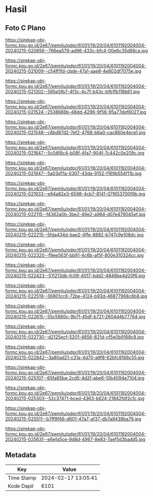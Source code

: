# Hasil

## Foto C Plano

https://sirekap-obj-formc.kpu.go.id/2e67/pemilu/pdpr/61/01/19/20/04/6101192004004-20240215-020856--766ea579-ad96-433c-bfc4-00e6c35d88ca.jpg

https://sirekap-obj-formc.kpu.go.id/2e67/pemilu/pdpr/61/01/19/20/04/6101192004004-20240215-021009--c54ff1fd-cbde-47a1-aae8-4e802df7075e.jpg

https://sirekap-obj-formc.kpu.go.id/2e67/pemilu/pdpr/61/01/19/20/04/6101192004004-20240215-021302--595e5fb7-4f3c-4c7f-b43c-bfb1fb118b61.jpg

https://sirekap-obj-formc.kpu.go.id/2e67/pemilu/pdpr/61/01/19/20/04/6101192004004-20240215-021524--2538686b-48dd-4296-9f56-95a77def6027.jpg

https://sirekap-obj-formc.kpu.go.id/2e67/pemilu/pdpr/61/01/19/20/04/6101192004004-20240215-021548--c6bd87d2-7ef2-4768-b6a0-cac860e4ece1.jpg

https://sirekap-obj-formc.kpu.go.id/2e67/pemilu/pdpr/61/01/19/20/04/6101192004004-20240215-021647--5c04f8c4-b08f-4fa7-904f-7c442c0e209c.jpg

https://sirekap-obj-formc.kpu.go.id/2e67/pemilu/pdpr/61/01/19/20/04/6101192004004-20240215-021947--5a03d11a-0307-43da-9152-f169b554f11b.jpg

https://sirekap-obj-formc.kpu.go.id/2e67/pemilu/pdpr/61/01/19/20/04/6101192004004-20240215-021933--e84a82e3-6598-4cb7-8141-07f653700f9b.jpg

https://sirekap-obj-formc.kpu.go.id/2e67/pemilu/pdpr/61/01/19/20/04/6101192004004-20240215-022115--f4362a0b-3be2-49e2-a984-d07e479045ef.jpg

https://sirekap-obj-formc.kpu.go.id/2e67/pemilu/pdpr/61/01/19/20/04/6101192004004-20240215-022215--5fda434d-bae2-4ffe-8882-b747c9e108dc.jpg

https://sirekap-obj-formc.kpu.go.id/2e67/pemilu/pdpr/61/01/19/20/04/6101192004004-20240215-022320--f9ee563f-bb91-4c6b-af5f-800e310324cc.jpg

https://sirekap-obj-formc.kpu.go.id/2e67/pemilu/pdpr/61/01/19/20/04/6101192004004-20240215-022423--511213db-fc09-4017-bdd2-4848be4d20f6.jpg

https://sirekap-obj-formc.kpu.go.id/2e67/pemilu/pdpr/61/01/19/20/04/6101192004004-20240215-022519--36801cc6-72be-4124-b93d-46877968c6b8.jpg

https://sirekap-obj-formc.kpu.go.id/2e67/pemilu/pdpr/61/01/19/20/04/6101192004004-20240215-022615--55c5680c-9b7f-45df-b721-2604d4b77764.jpg

https://sirekap-obj-formc.kpu.go.id/2e67/pemilu/pdpr/61/01/19/20/04/6101192004004-20240215-022730--d2125ecf-5201-4656-821d-cf5e0b9168c9.jpg

https://sirekap-obj-formc.kpu.go.id/2e67/pemilu/pdpr/61/01/19/20/04/6101192004004-20240215-022842--3a80ad21-c31a-4d70-a9f8-62bfc8166c55.jpg

https://sirekap-obj-formc.kpu.go.id/2e67/pemilu/pdpr/61/01/19/20/04/6101192004004-20240215-025107--65fa85ba-2cd5-4d2f-abe6-10b4094e7104.jpg

https://sirekap-obj-formc.kpu.go.id/2e67/pemilu/pdpr/61/01/19/20/04/6101192004004-20240215-025303--52c37471-bced-4363-b624-21842fdf2c1c.jpg

https://sirekap-obj-formc.kpu.go.id/2e67/pemilu/pdpr/61/01/19/20/04/6101192004004-20240215-025511--b7ff9f66-d601-47a7-af37-db7a8438ba79.jpg

https://sirekap-obj-formc.kpu.go.id/2e67/pemilu/pdpr/61/01/19/20/04/6101192004004-20240215-025631--e6efa5ce-9d8d-4967-8e83-7aef5d3badd5.jpg


## Metadata

| Key        | Value               |
| ---------- | ------------------- |
| Time Stamp | 2024-02-17 13:05:41 |
| Kode Dapil | 6101                |



